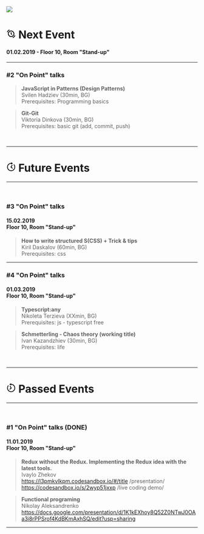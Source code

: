 <img src="https://raw.githubusercontent.com/aleksandrenko/onPoint/master/assets/header_815x315.jpg">

<br />

# <img width="25" src="https://github.com/FED-EPAM/onPoint/blob/master/assets/next.png?raw=true"> Next Event

#### 01.02.2019 - Floor 10, Room "Stand-up"

---

### #2 "On Point" talks

> <b>JavaScript in Patterns (Design Patterns)</b><br /> Svilen Hadziev (30min, BG)<br />
Prerequisites: Programming basics

> <b>Git-Git</b><br /> Viktoria Dinkova (30min, BG)<br />
Prerequisites: basic git (add, commit, push)

<br />

---
# <img width="25" src="https://github.com/FED-EPAM/onPoint/blob/master/assets/future.png?raw=true"> Future Events
---

<br />

### #3 "On Point" talks
#### 15.02.2019<br /> Floor 10, Room "Stand-up"

> <b>How to write structured S(CSS) + Trick & tips </b><br /> Kiril Daskalov (60min, BG)<br />
Prerequisites: css 

---

### #4 "On Point" talks
#### 01.03.2019<br /> Floor 10, Room "Stand-up"

> <b>Typescript:any</b><br /> Nikoleta Terzieva (XXmin, BG)<br />
Prerequisites: js - typescript free

> <b>Schmetterling - Chaos theory (working title)</b><br /> Ivan Kazandzhiev (30min, BG)<br />
Prerequisites: life

<br />

---
# <img width="25" src="https://github.com/FED-EPAM/onPoint/blob/master/assets/past.png?raw=true"> Passed Events
---
<br />

### #1 "On Point" talks (DONE)
#### 11.01.2019<br /> Floor 10, Room "Stand-up"

> <b>Redux without the Redux. Implementing the Redux idea with the latest tools.</b><br /> Ivaylo Zhekov<br />
<a>https://l3pmkvlkpm.codesandbox.io/#/title</a> /presentation/<br />
<a>https://codesandbox.io/s/2wyp51jxxp </a>      /live coding demo/

> <b>Functional programing</b><br /> Nikolay Aleksandrenko<br />
<a>https://docs.google.com/presentation/d/1K1kEXhoy8Q52Z0NTwJ0OAa3i8rPPSrof4KdBKmAxhSQ/edit?usp=sharing</a>

---

